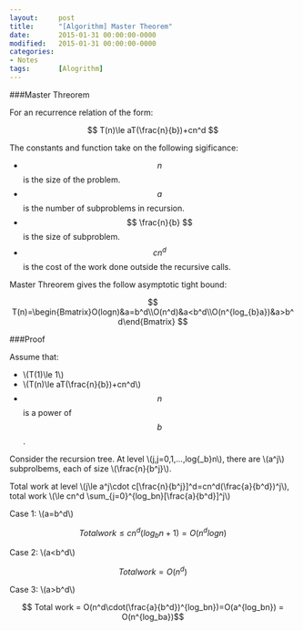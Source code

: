 ```yaml
---
layout: 	post
title:  	"[Algorithm] Master Theorem"
date:   	2015-01-31 00:00:00-0000
modified:	2015-01-31 00:00:00-0000
categories: 
- Notes
tags:		[Alogrithm]
---
```


###Master Threorem

For an recurrence relation of the form:

$$ T(n)\le aT(\frac{n}{b})+cn^d  $$

The constants and function take on the following sigificance:

+ $$ n $$ is the size of the problem.
+ $$ a $$ is the number of subproblems in recursion.
+ $$ \frac{n}{b} $$ is the size of subproblem.
+ $$ cn^d $$ is the cost of the work done outside the recursive calls.

Master Threorem gives the follow asymptotic tight bound:

$$ T(n)=\begin{Bmatrix}O(logn)&a=b^d\\O(n^d)&a<b^d\\O(n^{log_{b}a})&a>b^d\end{Bmatrix} $$ 

###Proof

Assume that:

+ \\(T(1)\le 1\\) 
+ \\(T(n)\le aT(\frac{n}{b})+cn^d\\)
+ $$ n $$ is a power of $$ b $$.

Consider the recursion tree. At level \\(j,j=0,1,...,log{_b}n\\), there are \\(a^j\\) subprolbems, each of size \\(\frac{n}{b^j}\\).

Total work at level \\(j\le a^j\cdot c[\frac{n}{b^j}]^d=cn^d(\frac{a}{b^d})^j\\), total work \\(\le cn^d \sum_{j=0}^{log_bn}[\frac{a}{b^d}]^j\\)

Case 1: \\(a=b^d\\)

$$ Total work \le cn^d(log_bn+1)=O(n^dlogn) $$

Case 2: \\(a<b^d\\)

$$ Total work = O(n^d) $$

Case 3: \\(a>b^d\\)

$$ Total work = O(n^d\cdot(\frac{a}{b^d})^{log_bn})=O(a^{log_bn}) = O(n^{log_ba})$$

